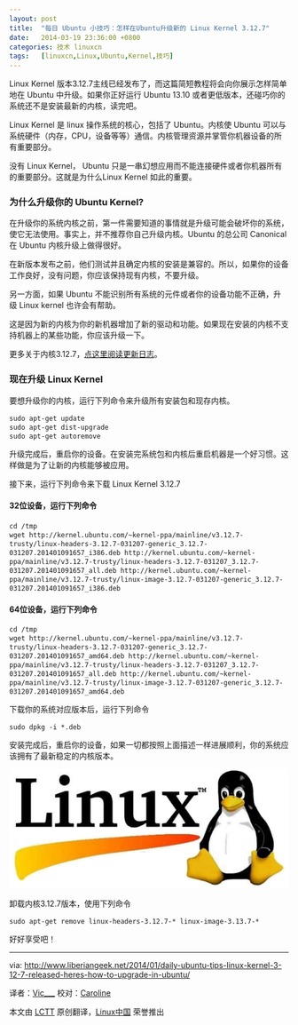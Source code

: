 ```yaml
---
layout: post
title:	"每日 Ubuntu 小技巧：怎样在Ubuntu升级新的 Linux Kernel 3.12.7"
date:	2014-03-19 23:36:00 +0800 
categories:	技术 linuxcn 
tags:	[linuxcn,Linux,Ubuntu,Kernel,技巧]
---
```



Linux Kernel 版本3.12.7主线已经发布了，而这篇简短教程将会向你展示怎样简单地在 Ubuntu 中升级。如果你正好运行 Ubuntu 13.10 或者更低版本，还碰巧你的系统还不是安装最新的内核，读完吧。


Linux Kernel 是 linux 操作系统的核心，包括了 Ubuntu。内核使 Ubuntu 可以与系统硬件（内存，CPU，设备等等）通信。内核管理资源并掌管你机器设备的所有重要部分。


没有 Linux Kernel， Ubuntu 只是一串幻想应用而不能连接硬件或者你机器所有的重要部分。这就是为什么Linux Kernel 如此的重要。


### 为什么升级你的 Ubuntu Kernel?


在升级你的系统内核之前，第一件需要知道的事情就是升级可能会破坏你的系统，使它无法使用。事实上，并不推荐你自己升级内核。Ubuntu 的总公司 Canonical 在 Ubuntu 内核升级上做得很好。


在新版本发布之前，他们测试并且确定内核的安装是兼容的。所以，如果你的设备工作良好，没有问题，你应该保持现有内核，不要升级。


另一方面，如果 Ubuntu 不能识别所有系统的元件或者你的设备功能不正确，升级 Linux kernel 也许会有帮助。


这是因为新的内核为你的新机器增加了新的驱动和功能。如果现在安装的内核不支持机器上的某些功能，你应该升级一下。


更多关于内核3.12.7，[点这里阅读更新日志](https://www.kernel.org/pub/linux/kernel/v3.x/ChangeLog-3.12.7)。


### 现在升级 Linux Kernel


要想升级你的内核，运行下列命令来升级所有安装包和现存内核。



```
sudo apt-get update  
sudo apt-get dist-upgrade  
sudo apt-get autoremove

```

升级完成后，重启你的设备。在安装完系统包和内核后重启机器是一个好习惯。这样做是为了让新的内核能够被应用。


接下来，运行下列命令来下载 Linux Kernel 3.12.7


#### 32位设备，运行下列命令



```
cd /tmp  
wget http://kernel.ubuntu.com/~kernel-ppa/mainline/v3.12.7-trusty/linux-headers-3.12.7-031207-generic_3.12.7-031207.201401091657_i386.deb http://kernel.ubuntu.com/~kernel-ppa/mainline/v3.12.7-trusty/linux-headers-3.12.7-031207_3.12.7-031207.201401091657_all.deb http://kernel.ubuntu.com/~kernel-ppa/mainline/v3.12.7-trusty/linux-image-3.12.7-031207-generic_3.12.7-031207.201401091657_i386.deb

```

#### 64位设备，运行下列命令



```
cd /tmp  
wget http://kernel.ubuntu.com/~kernel-ppa/mainline/v3.12.7-trusty/linux-headers-3.12.7-031207-generic_3.12.7-031207.201401091657_amd64.deb http://kernel.ubuntu.com/~kernel-ppa/mainline/v3.12.7-trusty/linux-headers-3.12.7-031207_3.12.7-031207.201401091657_all.deb http://kernel.ubuntu.com/~kernel-ppa/mainline/v3.12.7-trusty/linux-image-3.12.7-031207-generic_3.12.7-031207.201401091657_amd64.deb

```

下载你的系统对应版本后，运行下列命令



```
sudo dpkg -i *.deb

```

安装完成后，重启你的设备，如果一切都按照上面描述一样进展顺利，你的系统应该拥有了最新稳定的内核版本。


![](/Asserts/Images/album/201403/19/233615dnal0bpykvuy0sab.jpg)


卸载内核3.12.7版本，使用下列命令



```
sudo apt-get remove linux-headers-3.12.7-* linux-image-3.13.7-*

```

好好享受吧！




---


via: <http://www.liberiangeek.net/2014/01/daily-ubuntu-tips-linux-kernel-3-12-7-released-heres-how-to-upgrade-in-ubuntu/>


译者：[Vic\_\_\_](http://blog.csdn.net/Vic___) 校对：[Caroline](https://github.com/carolinewuyan)


本文由 [LCTT](https://github.com/LCTT/TranslateProject) 原创翻译，[Linux中国](http://linux.cn/) 荣誉推出
